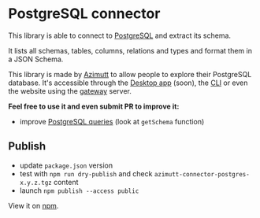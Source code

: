 # PostgreSQL connector

This library is able to connect to [PostgreSQL](https://www.postgresql.org) and extract its schema.

It lists all schemas, tables, columns, relations and types and format them in a JSON Schema.

This library is made by [Azimutt](https://azimutt.app) to allow people to explore their PostgreSQL database.
It's accessible through the [Desktop app](../../desktop) (soon), the [CLI](https://www.npmjs.com/package/azimutt) or even the website using the [gateway](../../gateway) server.

**Feel free to use it and even submit PR to improve it:**

- improve [PostgreSQL queries](./src/postgres.ts) (look at `getSchema` function)

## Publish

- update `package.json` version
- test with `npm run dry-publish` and check `azimutt-connector-postgres-x.y.z.tgz` content
- launch `npm publish --access public`

View it on [npm](https://www.npmjs.com/package/@azimutt/connector-postgres).
